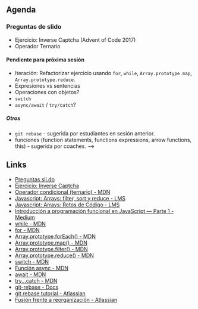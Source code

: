 ## Agenda

### Preguntas de slido

* Ejercicio: Inverse Captcha (Advent of Code 2017)
* Operador Ternario

#### Pendiente para próxima sesión

* Iteración: Refactorizar ejercicio usando `for`, `while`,
  `Array.prototype.map`, `Array.prototype.reduce`.
* Expresiones vs sentencias
* Operaciones con objetos?
* `switch`
* `async/await` / `try/catch`?

##### Otros

* `git rebase` - sugerida por estudiantes en sesión anterior.
* funciones (function statements, functions expressions, arrow functions, this) - sugerida por coaches.
-->

## Links

* [Preguntas sli.do](https://app.sli.do/event/vzxubyup/live/questions)
* [Ejercicio: Inverse Captcha](https://gist.github.com/lupomontero/38145872337619cadb8316a13254076a)
* [Operador condicional (ternario) - MDN](https://developer.mozilla.org/es/docs/Web/JavaScript/Referencia/Operadores/Conditional_Operator)
* [Javascript: Arrays: filter, sort y reduce - LMS](https://lms.laboratoria.la/cohorts/bog-2020-05-bc-core-bog001/courses/javascript/04-arrays/03-filter-map-sort-reduce)
* [Javascript: Arrays: Retos de Código - LMS](https://lms.laboratoria.la/cohorts/bog-2020-05-bc-core-bog001/courses/javascript/04-arrays/06-practice)
* [Introducción a programación funcional en JavaScript — Parte 1 - Medium](https://medium.com/laboratoria-developers/introducci%C3%B3n-a-la-programaci%C3%B3n-funcional-en-javascript-parte-1-e0b1d0b2142e)
* [while - MDN](https://developer.mozilla.org/es/docs/Web/JavaScript/Referencia/Sentencias/while)
* [for - MDN](https://developer.mozilla.org/es/docs/Web/JavaScript/Referencia/Sentencias/for)
* [Array.prototype.forEach() - MDN](https://developer.mozilla.org/es/docs/Web/JavaScript/Referencia/Objetos_globales/Array/forEach)
* [Array.prototype.map() - MDN](https://developer.mozilla.org/es/docs/Web/JavaScript/Referencia/Objetos_globales/Array/map)
* [Array.prototype.filter() - MDN](https://developer.mozilla.org/es/docs/Web/JavaScript/Referencia/Objetos_globales/Array/filter)
* [Array.prototype.reduce() - MDN](https://developer.mozilla.org/es/docs/Web/JavaScript/Referencia/Objetos_globales/Array/reduce)
* [switch - MDN](https://developer.mozilla.org/es/docs/Web/JavaScript/Referencia/Sentencias/switch)
* [Función async - MDN](https://developer.mozilla.org/es/docs/Web/JavaScript/Referencia/Sentencias/funcion_asincrona)
* [await - MDN](https://developer.mozilla.org/es/docs/Web/JavaScript/Referencia/Operadores/await)
* [try...catch - MDN](https://developer.mozilla.org/es/docs/Web/JavaScript/Referencia/Sentencias/try...catch)
* [git-rebase - Docs](https://git-scm.com/docs/git-rebase)
* [git rebase tutorial - Atlassian](https://www.atlassian.com/es/git/tutorials/rewriting-history/git-rebase)
* [Fusión frente a reorganización - Atlassian](https://www.atlassian.com/es/git/tutorials/merging-vs-rebasing)